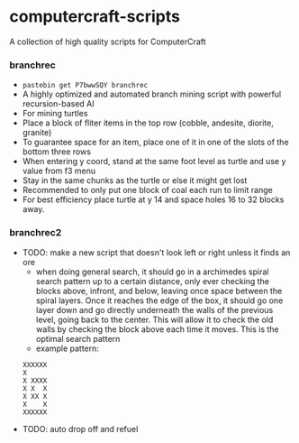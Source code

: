 # computercraft-scripts
A collection of high quality scripts for ComputerCraft

### branchrec
- `pastebin get P7bwwSQY branchrec`
- A highly optimized and automated branch mining script with powerful recursion-based AI
- For mining turtles
- Place a block of fliter items in the top row (cobble, andesite, diorite, granite)
- To guarantee space for an item, place one of it in one of the slots of the bottom three rows
- When entering y coord, stand at the same foot level as turtle and use y value from f3 menu
- Stay in the same chunks as the turtle or else it might get lost
- Recommended to only put one block of coal each run to limit range
- For best efficiency place turtle at y 14 and space holes 16 to 32 blocks away.

### branchrec2
- TODO: make a new script that doesn't look left or right unless it finds an ore
  - when doing general search, it should go in a archimedes spiral search pattern up to a certain distance, only ever checking the blocks above, infront, and below, leaving once space between the spiral layers. Once it reaches the edge of the box, it should go one layer down and go directly underneath the walls of the previous level, going back to the center. This will allow it to check the old walls by checking the block above each time it moves. This is the optimal search pattern 
  - example pattern: 
  ```
  XXXXXX
  X   
  X XXXX
  X X  X
  X XX X
  X    X
  XXXXXX
  ```
- TODO: auto drop off and refuel
